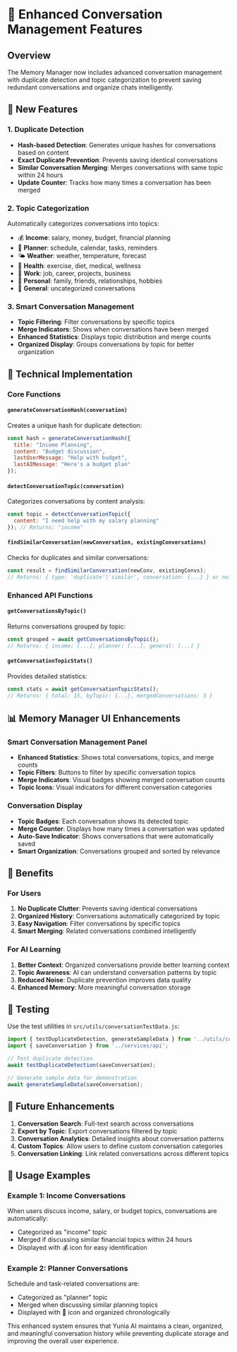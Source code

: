 # 💬 Enhanced Conversation Management Features

## Overview
The Memory Manager now includes advanced conversation management with duplicate detection and topic categorization to prevent saving redundant conversations and organize chats intelligently.

## 🚀 New Features

### 1. Duplicate Detection
- **Hash-based Detection**: Generates unique hashes for conversations based on content
- **Exact Duplicate Prevention**: Prevents saving identical conversations
- **Similar Conversation Merging**: Merges conversations with same topic within 24 hours
- **Update Counter**: Tracks how many times a conversation has been merged

### 2. Topic Categorization
Automatically categorizes conversations into topics:
- 💰 **Income**: salary, money, budget, financial planning
- 📅 **Planner**: schedule, calendar, tasks, reminders
- 🌤️ **Weather**: weather, temperature, forecast
- 🏥 **Health**: exercise, diet, medical, wellness
- 💼 **Work**: job, career, projects, business
- 👤 **Personal**: family, friends, relationships, hobbies
- 💬 **General**: uncategorized conversations

### 3. Smart Conversation Management
- **Topic Filtering**: Filter conversations by specific topics
- **Merge Indicators**: Shows when conversations have been merged
- **Enhanced Statistics**: Displays topic distribution and merge counts
- **Organized Display**: Groups conversations by topic for better organization

## 🔧 Technical Implementation

### Core Functions

#### `generateConversationHash(conversation)`
Creates a unique hash for duplicate detection:
```javascript
const hash = generateConversationHash({
  title: "Income Planning",
  content: "Budget discussion",
  lastUserMessage: "Help with budget",
  lastAIMessage: "Here's a budget plan"
});
```

#### `detectConversationTopic(conversation)`
Categorizes conversations by content analysis:
```javascript
const topic = detectConversationTopic({
  content: "I need help with my salary planning"
}); // Returns: "income"
```

#### `findSimilarConversation(newConversation, existingConversations)`
Checks for duplicates and similar conversations:
```javascript
const result = findSimilarConversation(newConv, existingConvs);
// Returns: { type: 'duplicate'|'similar', conversation: {...} } or null
```

### Enhanced API Functions

#### `getConversationsByTopic()`
Returns conversations grouped by topic:
```javascript
const grouped = await getConversationsByTopic();
// Returns: { income: [...], planner: [...], general: [...] }
```

#### `getConversationTopicStats()`
Provides detailed statistics:
```javascript
const stats = await getConversationTopicStats();
// Returns: { total: 15, byTopic: {...}, mergedConversations: 3 }
```

## 📊 Memory Manager UI Enhancements

### Smart Conversation Management Panel
- **Enhanced Statistics**: Shows total conversations, topics, and merge counts
- **Topic Filters**: Buttons to filter by specific conversation topics
- **Merge Indicators**: Visual badges showing merged conversation counts
- **Topic Icons**: Visual indicators for different conversation categories

### Conversation Display
- **Topic Badges**: Each conversation shows its detected topic
- **Merge Counter**: Displays how many times a conversation was updated
- **Auto-Save Indicator**: Shows conversations that were automatically saved
- **Smart Organization**: Conversations grouped and sorted by relevance

## 🎯 Benefits

### For Users
1. **No Duplicate Clutter**: Prevents saving identical conversations
2. **Organized History**: Conversations automatically categorized by topic
3. **Easy Navigation**: Filter conversations by specific topics
4. **Smart Merging**: Related conversations combined intelligently

### For AI Learning
1. **Better Context**: Organized conversations provide better learning context
2. **Topic Awareness**: AI can understand conversation patterns by topic
3. **Reduced Noise**: Duplicate prevention improves data quality
4. **Enhanced Memory**: More meaningful conversation storage

## 🧪 Testing

Use the test utilities in `src/utils/conversationTestData.js`:

```javascript
import { testDuplicateDetection, generateSampleData } from '../utils/conversationTestData';
import { saveConversation } from '../services/api';

// Test duplicate detection
await testDuplicateDetection(saveConversation);

// Generate sample data for demonstration
await generateSampleData(saveConversation);
```

## 🔮 Future Enhancements

1. **Conversation Search**: Full-text search across conversations
2. **Export by Topic**: Export conversations filtered by topic
3. **Conversation Analytics**: Detailed insights about conversation patterns
4. **Custom Topics**: Allow users to define custom conversation categories
5. **Conversation Linking**: Link related conversations across different topics

## 📝 Usage Examples

### Example 1: Income Conversations
When users discuss income, salary, or budget topics, conversations are automatically:
- Categorized as "income" topic
- Merged if discussing similar financial topics within 24 hours
- Displayed with 💰 icon for easy identification

### Example 2: Planner Conversations
Schedule and task-related conversations are:
- Categorized as "planner" topic
- Merged when discussing similar planning topics
- Displayed with 📅 icon and organized chronologically

This enhanced system ensures that Yunia AI maintains a clean, organized, and meaningful conversation history while preventing duplicate storage and improving the overall user experience.
